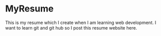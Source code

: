 # MyResume
This is my resume which I create  when I am learning web development. I want to learn git and git hub so I post this resume website here.
